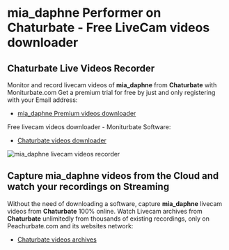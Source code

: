# mia_daphne Performer on Chaturbate - Free LiveCam videos downloader

## Chaturbate Live Videos Recorder

Monitor and record livecam videos of **mia_daphne** from **Chaturbate** with Moniturbate.com
Get a premium trial for free by just and only registering with your Email address:
* [mia_daphne Premium videos downloader](https://moniturbate.com/request-demo-licence-key.html)

Free livecam videos downloader - Moniturbate Software:
* [Chaturbate videos downloader](https://moniturbate.com/moniturbate-download-software.html)

![mia_daphne livecam videos recorder](https://peachurnet.com/templates/moniturbate-software.png)


## Capture mia_daphne videos from the Cloud and watch your recordings on Streaming

Without the need of downloading a software, capture **mia_daphne** livecam videos from **Chaturbate** 100% online.
Watch Livecam archives from **Chaturbate** unlimitedly from thousands of existing recordings, only on Peachurbate.com and its websites network:
* [Chaturbate videos archives](https://peachurnet.com/)